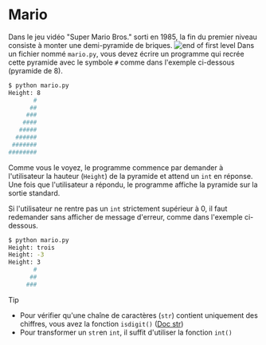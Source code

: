 # Mario

Dans le jeu vidéo "Super Mario Bros." sorti en 1985, la fin du premier niveau consiste à monter une 
demi-pyramide de briques.
![end of first level](https://cs50.harvard.edu/x/2024/psets/1/mario/less/pyramid.png)
Dans un fichier nommé `mario.py`, vous devez écrire un programme qui recrée cette pyramide avec le symbole `#` comme dans l'exemple ci-dessous (pyramide de 8).
```bash
$ python mario.py
Height: 8
       #
      ##
     ###
    ####
   #####
  ######
 #######
########
```
Comme vous le voyez, le programme commence par demander à l'utilisateur la hauteur (`Height`) 
de la pyramide et attend un `int` en réponse. Une fois que l'utilisateur a répondu, le programme affiche la
pyramide sur la sortie standard.

Si l'utilisateur ne rentre pas un `int` strictement supérieur à 0, il faut redemander sans afficher de message d'erreur, comme dans l'exemple ci-dessous.
```bash
$ python mario.py
Height: trois
Height: -3
Height: 3
       #
      ##
     ###
```
> [!TIP]
> * Pour vérifier qu'une chaîne de caractères (`str`) contient uniquement des chiffres, vous avez la fonction `isdigit()` ([Doc str](https://docs.python.org/fr/3/library/stdtypes.html#textseq))
> * Pour transformer un `str`en `int`, il suffit d'utiliser la fonction `int()`
